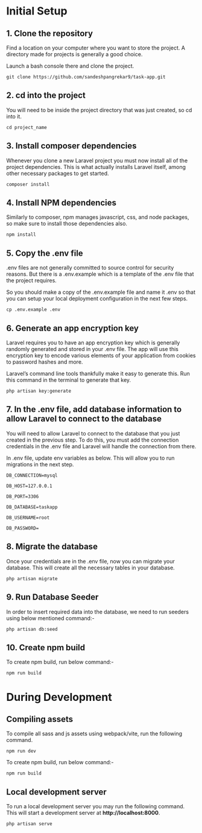 # Initial Setup

## 1. Clone the repository
Find a location on your computer where you want to store the project. A directory made for projects is generally a good choice.

Launch a bash console there and clone the project.

`git clone https://github.com/sandeshpangrekar9/task-app.git`

## 2. cd into the project
You will need to be inside the project directory that was just created, so cd into it.

`cd project_name`

## 3. Install composer dependencies
Whenever you clone a new Laravel project you must now install all of the project dependencies. This is what actually installs Laravel itself, among other necessary packages to get started.

`composer install`

## 4. Install NPM dependencies
Similarly to composer, npm manages javascript, css, and node packages, so make sure to install those dependencies also.

`npm install`

## 5. Copy the .env file
.env files are not generally committed to source control for security reasons. But there is a .env.example which is a template of the .env file that the project requires.

So you should make a copy of the .env.example file and name it .env so that you can setup your local deployment configuration in the next few steps.

`cp .env.example .env`

## 6. Generate an app encryption key
Laravel requires you to have an app encryption key which is generally randomly generated and stored in your .env file. The app will use this encryption key to encode various elements of your application from cookies to password hashes and more.

Laravel’s command line tools thankfully make it easy to generate this. Run this command in the terminal to generate that key.

`php artisan key:generate`

## 7. In the .env file, add database information to allow Laravel to connect to the database
You will need to allow Laravel to connect to the database that you just created in the previous step. To do this, you must add the connection credentials in the .env file and Laravel will handle the connection from there.

In .env file, update env variables as below. This will allow you to run migrations in the next step.

    DB_CONNECTION=mysql

    DB_HOST=127.0.0.1

    DB_PORT=3306

    DB_DATABASE=taskapp

    DB_USERNAME=root

    DB_PASSWORD=

## 8. Migrate the database
Once your credentials are in the .env file, now you can migrate your database. This will create all the necessary tables in your database.

`php artisan migrate`

## 9. Run Database Seeder
In order to insert required data into the database, we need to run seeders using below mentioned command:-

`php artisan db:seed`

## 10. Create npm build
To create npm build, run below command:-

`npm run build`


# During Development

## Compiling assets
To compile all sass and js assets using webpack/vite, run the following command.

`npm run dev`

To create npm build, run below command:-

`npm run build`

## Local development server
To run a local development server you may run the following command. This will start a development server at **http://localhost:8000**.

`php artisan serve`
